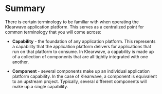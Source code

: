 # Summary

There is certain terminology to be familiar with when operating the Klearwave application platform.  This 
serves as a centralized point for common terminology that you will come across:

* **Capability** - the foundation of any application platform.  This represents a capability that the 
application platform delivers for applications that run on that platform to consume.  In Klearwave, a 
capability is made up of a collection of components that are all tightly integrated with one another.

* **Component** - several components make up an individual application platform capability.  In the case 
of Klearwave, a component is equivalent to an upstream project.  Typically, several different components 
will make up a single capability.
